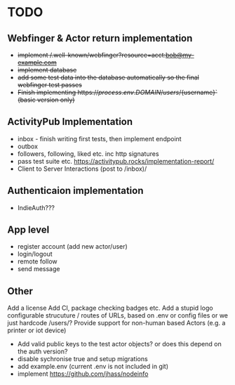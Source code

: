 # TODO

## Webfinger & Actor return implementation
- ~~implement /.well-known/webfinger?resource=acct:bob@my-example.com~~
- ~~implement database~~
- ~~add some test data into the database automatically so the final webfinger test passes~~
- ~~Finish implementing https://${process.env.DOMAIN}/users/${username}` (basic version only)~~

## ActivityPub Implementation
- inbox - finish writing first tests, then implement endpoint
- outbox
- followers, following, liked etc. inc http signatures
- pass test suite etc. https://activitypub.rocks/implementation-report/
- Client to Server Interactions (post to /inbox)/

## Authenticaion implementation

- IndieAuth???

## App level

- register account (add new actor/user)
- login/logout
- remote follow
- send message

## Other
Add a license
Add CI, package checking badges etc.
Add a stupid logo
configurable strucuture / routes of URLs, based on .env or config files or we just hardcode /users/?
Provide support for non-human based Actors (e.g. a printer or iot device)
- Add valid public keys to the test actor objects? or does this depend on the auth version?
- disable sychronise true and setup migrations
- add example.env (current .env is not included in git)
- implement https://github.com/jhass/nodeinfo